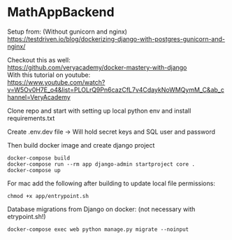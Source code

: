 # MathAppBackend

Setup from: (Without gunicorn and nginx)  
https://testdriven.io/blog/dockerizing-django-with-postgres-gunicorn-and-nginx/



Checkout this as well:  
https://github.com/veryacademy/docker-mastery-with-django  
With this tutorial on youtube:  
https://www.youtube.com/watch?v=W5Ov0H7E_o4&list=PLOLrQ9Pn6cazCfL7v4CdaykNoWMQymM_C&ab_channel=VeryAcademy  

Clone repo and start with setting up local python env and install requirements.txt  

Create .env.dev file -> Will hold secret keys and SQL user and password


Then build docker image and create django project  
```
docker-compose build
docker-compose run --rm app django-admin startproject core .
docker-compose up
```

For mac add the following after building to update local file permissions:
```
chmod +x app/entrypoint.sh
```

Database migrations from Django on docker: (not necessary with etrypoint.sh!)
```
docker-compose exec web python manage.py migrate --noinput
```

